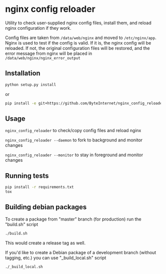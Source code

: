 # nginx config reloader

Utility to check user-supplied nginx config files, install them, and reload
nginx configuration if they work.

Config files are taken from `/data/web/nginx` and moved to `/etc/nginx/app`.
Nginx is used to test if the config is valid. If it is, the nginx config will
be reloaded. If not, the original configuration files will be restored, and
the error message from nginx will be placed in `/data/web/nginx/nginx_error_output`

## Installation

```bash
python setup.py install
```

or

```bash
pip install -e git+https://github.com/ByteInternet/nginx_config_reloader#egg=nginx_config_reloader
```

## Usage

`nginx_config_reloader` to check/copy config files and reload nginx

`nginx_config_reloader --daemon` to fork to background and monitor changes

`nginx_config_reloader --monitor` to stay in foreground and monitor changes


## Running tests

```bash
pip install -r requirements.txt
tox
```

## Building debian packages

To create a package from "master" branch (for production) run the "build.sh" script

```bash
./build.sh
```

This would create a release tag as well.

If you'd like to create a Debian package of a development branch (without tagging, etc.)
you can use "_build_local.sh" script

```bash
./_build_local.sh
```
